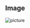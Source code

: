 ##  Image
![picture](https://github.com/user-attachments/assets/817009a2-45ac-4d21-89c2-328dbfe41737)
